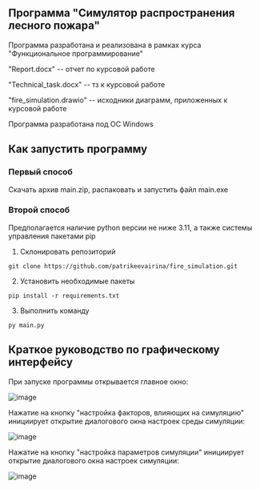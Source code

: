 ## Программа "Симулятор распространения лесного пожара" 

Программа разработана и реализована в рамках курса "Функциональное программирование"

"Report.docx" -- отчет по курсовой работе

"Technical_task.docx" -- тз к курсовой работе

"fire_simulation.drawio" -- исходники диаграмм, приложенных к курсовой работе

Программа разработана под ОС Windows

## Как запустить программу

### Первый способ 

Скачать архив main.zip, распаковать и запустить файл main.exe

### Второй способ

Предполагается наличие python версии не ниже 3.11, а также системы управления пакетами pip

1) Склонировать репозиторий
   
```git clone https://github.com/patrikeevairina/fire_simulation.git```

2) Установить необходимые пакеты

```pip install -r requirements.txt```

3) Выполнить команду

```py main.py```

## Краткое руководство по графическому интерфейсу

При запуске программы открывается главное окно:

![image](https://github.com/patrikeevairina/fire_simulation/assets/59138641/700eb8fe-0ee5-4c66-bbb3-0b830436aba6)

Нажатие на кнопку "настройка факторов, влияющих на симуляцию" инициирует открытие диалогового окна настроек среды симуляции:

![image](https://github.com/patrikeevairina/fire_simulation/assets/59138641/44056fc6-230a-4abd-b809-e0d64a1b97d1)

Нажатие на кнопку "настройка параметров симуляции" инициирует открытие диалогового окна настроек симуляции:

![image](https://github.com/patrikeevairina/fire_simulation/assets/59138641/48de2449-7491-4567-a327-b10dcf80bd68)


